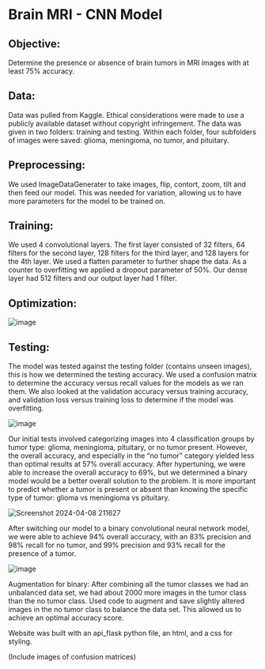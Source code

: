 # Brain MRI - CNN Model 

## Objective: 
Determine the presence or absence of brain tumors in MRI images with at least 75% accuracy. 

## Data: 
Data was pulled from Kaggle. Ethical considerations were made to use a publicly available dataset without copyright infringement. The data was given in two folders: training and testing. Within each folder, four subfolders of images were saved: glioma, meningioma, no tumor, and pituitary. 

## Preprocessing: 
We used ImageDataGenerater to take images, flip, contort, zoom, tilt and then feed our model. This was needed for variation, allowing us to have more parameters for the model to be trained on. 

## Training: 
We used 4 convolutional layers. The first layer consisted of 32 filters, 64 filters for the second layer, 128 filters for the third layer, and 128 layers for the 4th layer. We used a flatten parameter to further shape the data. As a counter to overfitting we applied a dropout parameter of 50%. Our dense layer had 512 filters and our output layer had 1 filter.   


## Optimization: 
![image](https://github.com/DmitriyBachkala/Brain-Tumor-Predictor/assets/111262299/9d41f331-7f9b-480c-9b65-5941a282f15e)



## Testing: 
The model was tested against the testing folder (contains unseen images), this is how we determined the testing accuracy.
We used a confusion matrix to determine the accuracy versus recall values for the models as we ran them. We also looked at the validation accuracy versus training accuracy, and validation loss versus training loss to determine if the model was overfitting. 

![image](https://github.com/DmitriyBachkala/Brain-Tumor-Predictor/assets/111262299/a5243b86-8de8-4057-b5f4-125b0b87bc65)


Our initial tests involved categorizing images into 4 classification groups by tumor type: glioma, meningioma, pituitary, or no tumor present. However, the overall accuracy, and especially in the “no tumor” category yielded less than optimal results at 57% overall accuracy. After hypertuning, we were able to increase the overall accuracy to 69%, but we determined a binary model would be a better overall solution to the problem. It is more important to predict whether a tumor is present or absent than knowing the specific type of tumor: glioma vs meningioma vs pituitary. 

![Screenshot 2024-04-08 211627](https://github.com/DmitriyBachkala/Brain-Tumor-Predictor/assets/111262299/048a99f2-f794-47db-8f61-87e9e5a8e970)


After switching our model to a binary convolutional neural network model, we were able to achieve 94% overall accuracy, with an 83% precision and 98% recall for no tumor, and 99% precision and 93% recall for the presence of a tumor. 

![image](https://github.com/DmitriyBachkala/Brain-Tumor-Predictor/assets/111262299/3c0ca3a6-4ef7-4898-b8f3-aa4800907b67)

Augmentation for binary: After combining all the tumor classes we had an unbalanced data set, we had about 2000 more images in the tumor class than the no tumor class. Used code to augment and save slightly altered images in the no tumor class to balance the data set. This allowed us to achieve an optimal accuracy score.

Website was built with an api_flask python file, an html, and a css for styling. 

(Include images of confusion matrices)
